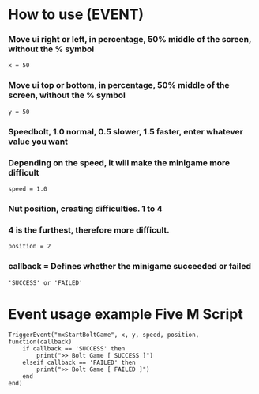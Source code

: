 # How to use (EVENT)

### Move ui right or left, in percentage, 50% middle of the screen, without the % symbol
```
x = 50
```

### Move ui top or bottom, in percentage, 50% middle of the screen, without the % symbol
```
y = 50
```

### Speed ​​bolt, 1.0 normal, 0.5 slower, 1.5 faster, enter whatever value you want
### Depending on the speed, it will make the minigame more difficult
```
speed = 1.0
```

### Nut position, creating difficulties. 1 to 4
### 4 is the furthest, therefore more difficult.
```
position = 2
```

### callback = Defines whether the minigame succeeded or failed
```
'SUCCESS' or 'FAILED'
```

# Event usage example Five M Script
```
TriggerEvent("mxStartBoltGame", x, y, speed, position, function(callback)
    if callback == 'SUCCESS' then
        print(">> Bolt Game [ SUCCESS ]")
    elseif callback == 'FAILED' then
        print(">> Bolt Game [ FAILED ]")
    end
end)
```
